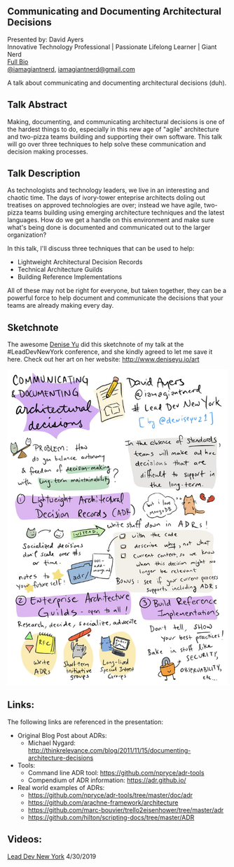 Communicating and Documenting Architectural Decisions
-----------------------------------------------------

Presented by: David Ayers<br>
Innovative Technology Professional | Passionate Lifelong Learner | Giant Nerd <br>
[Full Bio](https://github.com/davidaayers/speaker-info/blob/master/bio.md)<br>
[@iamagiantnerd](https://twitter.com/iamagiantnerd), iamagiantnerd@gmail.com

A talk about communicating and documenting architectural decisions (duh).

Talk Abstract
-------------
Making, documenting, and communicating architectural decisions is one of the hardest things to do, especially in this new age of "agile" architecture and two-pizza teams building and supporting their own software. This talk will go over three techniques to help solve these communication and decision making processes.

Talk Description
----------------
As technologists and technology leaders, we live in an interesting and chaotic time. The days of ivory-tower enteprise architects doling out treatises on approved technologies are over; instead we have agile, two-pizza teams building using emerging architecture techniques and the latest languages. How do we get a handle on this environment and make sure what's being done is documented and communicated out to the larger organization?

In this talk, I'll discuss three techniques that can be used to help:

* Lightweight Architectural Decision Records
* Technical Architecture Guilds
* Building Reference Implementations

All of these may not be right for everyone, but taken together, they can be a powerful force to help document and communicate the decisions that your teams are already making every day.

Sketchnote
----------

The awesome [Denise Yu](https://twitter.com/deniseyu21) did this sketchnote of my talk at the #LeadDevNewYork conference, and she kindly agreed to let me save it here. Check out her art on her website: http://www.deniseyu.io/art 

![Badass sketch note of my talk!](sketchnotes.jpg)

Links:
------

The following links are referenced in the presentation:

- Original Blog Post about ADRs:
  * Michael Nygard: http://thinkrelevance.com/blog/2011/11/15/documenting-architecture-decisions
- Tools:
  * Command line ADR tool: https://github.com/npryce/adr-tools
  * Compendium of ADR information: https://adr.github.io/
- Real world examples of ADRs:
  * https://github.com/npryce/adr-tools/tree/master/doc/adr
  * https://github.com/arachne-framework/architecture
  * https://github.com/marc-bouvier/trello2eisenhower/tree/master/adr
  * https://github.com/hilton/scripting-docs/tree/master/ADR
  
Videos:
-------

[Lead Dev New York](https://www.youtube.com/watch?v=rwfXkSjFhzc&feature=youtu.be) 4/30/2019
